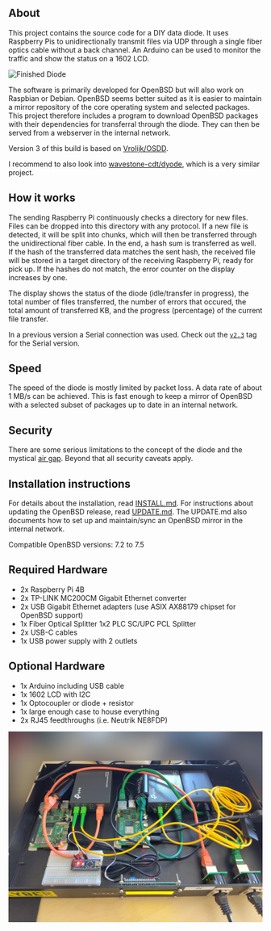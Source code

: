 ## About
This project contains the source code for a DIY data diode. It uses
Raspberry Pis to unidirectionally transmit files via UDP through a
single fiber optics cable without a back channel. An Arduino can be
used to monitor the traffic and show the status on a 1602 LCD.

![Finished Diode](images/case.jpg)

The software is primarily developed for OpenBSD but will also work
on Raspbian or Debian. OpenBSD seems better suited as it is easier
to maintain a mirror repository of the core operating system and
selected packages. This project therefore includes a program to
download OpenBSD packages with their dependencies for transferral
through the diode. They can then be served from a webserver in the
internal network.

Version 3 of this build is based on
[Vrolijk/OSDD](https://github.com/Vrolijk/OSDD).

I recommend to also look into 
[wavestone-cdt/dyode](https://github.com/wavestone-cdt/dyode),
which is a very similar project.

## How it works
The sending Raspberry Pi continuously checks a directory for new files.
Files can be dropped into this directory with any protocol. If a new
file is detected, it will be split into chunks, which will then be
transferred through the unidirectional fiber cable. In the end, a hash
sum is transferred as well. If the hash of the transferred data matches
the sent hash, the received file will be stored in a target directory of
the receiving Raspberry Pi, ready for pick up. If the hashes do not
match, the error counter on the display increases by one.

The display shows the status of the diode (idle/transfer in progress),
the total number of files transferred, the number of errors that
occured, the total amount of transferred KB, and the progress
(percentage) of the current file transfer.

In a previous version a Serial connection was used. Check out the 
[`v2.3`](https://github.com/svenseeberg/data-diode/releases/tag/v2.3)
tag for the Serial version.

## Speed
The speed of the diode is mostly limited by packet loss. A data rate
of about 1 MB/s can be achieved. This is fast enough to keep a mirror of
OpenBSD with a selected subset of packages up to date in an internal
network.

## Security
There are some serious limitations to the concept of the diode and the
mystical [air gap](https://cyber.bgu.ac.il/air-gap/). Beyond that all
security caveats apply.

## Installation instructions
For details about the installation, read [INSTALL.md](INSTALL.md). For
instructions about updating the OpenBSD release, read
[UPDATE.md](UPDATE.md). The UPDATE.md also documents how to set up and
maintain/sync an OpenBSD mirror in the internal network.

Compatible OpenBSD versions: 7.2 to 7.5

## Required Hardware
* 2x Raspberry Pi 4B
* 2x TP-LINK MC200CM Gigabit Ethernet converter
* 2x USB Gigabit Ethernet adapters (use ASIX AX88179 chipset for OpenBSD support)
* 1x Fiber Optical Splitter 1x2 PLC SC/UPC PCL Splitter
* 2x USB-C cables
* 1x USB power supply with 2 outlets

## Optional Hardware
* 1x Arduino including USB cable
* 1x 1602 LCD with I2C
* 1x Optocoupler or diode + resistor
* 1x large enough case to house everything
* 2x RJ45 feedthroughs (i.e. Neutrik NE8FDP)

![images/inside](images/inside.jpg)
